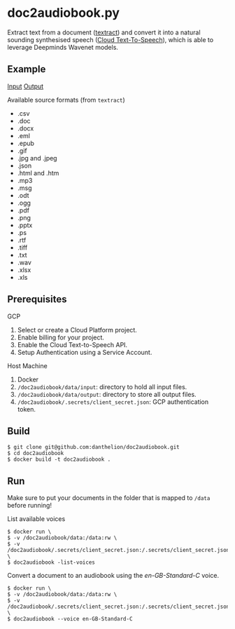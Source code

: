 # doc2audiobook.py

Extract text from a document ([textract](https://textract.readthedocs.io)) and convert it into
a natural sounding synthesised speech ([Cloud Text-To-Speech](https://cloud.google.com/text-to-speech/)), which
is able to leverage Deepminds Wavenet models.

## Example

[Input](examples/woody.pdf)
[Output](examples/woody.mp3)

Available source formats (from `textract`)

- .csv
- .doc
- .docx
- .eml
- .epub
- .gif
- .jpg and .jpeg
- .json
- .html and .htm
- .mp3
- .msg
- .odt
- .ogg
- .pdf
- .png
- .pptx
- .ps
- .rtf
- .tiff
- .txt
- .wav
- .xlsx
- .xls

## Prerequisites

GCP
1. Select or create a Cloud Platform project.
2. Enable billing for your project.
3. Enable the Cloud Text-to-Speech API.
4. Setup Authentication using a Service Account.

Host Machine
1. Docker
2. `/doc2audiobook/data/input`: directory to hold all input files.
3. `/doc2audiobook/data/output`: directory to store all output files.
4. `/doc2audiobook/.secrets/client_secret.json`: GCP authentication token.

## Build

```
$ git clone git@github.com:danthelion/doc2audiobook.git
$ cd doc2audiobook
$ docker build -t doc2audiobook .
```

## Run

Make sure to put your documents in the folder that is mapped to `/data` before running!

List available voices
```
$ docker run \
$ -v /doc2audiobook/data:/data:rw \
$ -v /doc2audiobook/.secrets/client_secret.json:/.secrets/client_secret.json:ro \
$ doc2audiobook -list-voices
```

Convert a document to an audiobook using the _en-GB-Standard-C_ voice.
```
$ docker run \
$ -v /doc2audiobook/data:/data:rw \
$ -v /doc2audiobook/.secrets/client_secret.json:/.secrets/client_secret.json:ro \
$ doc2audiobook --voice en-GB-Standard-C
```